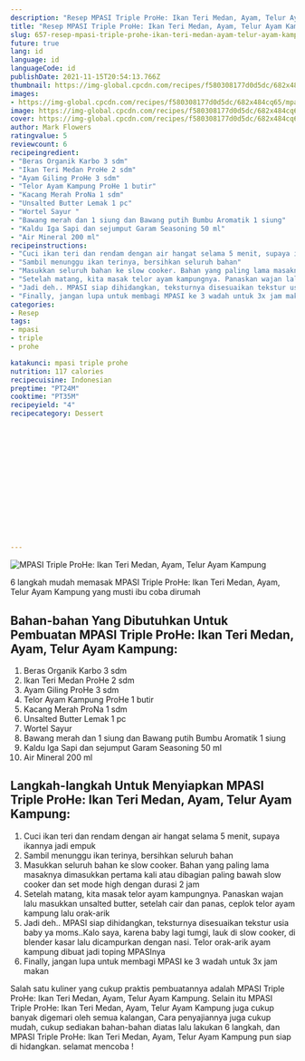 ```yaml
---
description: "Resep MPASI Triple ProHe: Ikan Teri Medan, Ayam, Telur Ayam Kampung Anti Gagal"
title: "Resep MPASI Triple ProHe: Ikan Teri Medan, Ayam, Telur Ayam Kampung Anti Gagal"
slug: 657-resep-mpasi-triple-prohe-ikan-teri-medan-ayam-telur-ayam-kampung-anti-gagal
future: true
lang: id
language: id
languageCode: id
publishDate: 2021-11-15T20:54:13.766Z 
thumbnail: https://img-global.cpcdn.com/recipes/f580308177d0d5dc/682x484cq65/mpasi-triple-prohe-ikan-teri-medan-ayam-telur-ayam-kampung-foto-resep-utama.png
images:
- https://img-global.cpcdn.com/recipes/f580308177d0d5dc/682x484cq65/mpasi-triple-prohe-ikan-teri-medan-ayam-telur-ayam-kampung-foto-resep-utama.png
image: https://img-global.cpcdn.com/recipes/f580308177d0d5dc/682x484cq65/mpasi-triple-prohe-ikan-teri-medan-ayam-telur-ayam-kampung-foto-resep-utama.png
cover: https://img-global.cpcdn.com/recipes/f580308177d0d5dc/682x484cq65/mpasi-triple-prohe-ikan-teri-medan-ayam-telur-ayam-kampung-foto-resep-utama.png
author: Mark Flowers
ratingvalue: 5
reviewcount: 6
recipeingredient:
- "Beras Organik Karbo 3 sdm"
- "Ikan Teri Medan ProHe 2 sdm"
- "Ayam Giling ProHe 3 sdm"
- "Telor Ayam Kampung ProHe 1 butir"
- "Kacang Merah ProNa 1 sdm"
- "Unsalted Butter Lemak 1 pc"
- "Wortel Sayur "
- "Bawang merah dan 1 siung dan Bawang putih Bumbu Aromatik 1 siung"
- "Kaldu Iga Sapi dan sejumput Garam Seasoning 50 ml"
- "Air Mineral 200 ml"
recipeinstructions:
- "Cuci ikan teri dan rendam dengan air hangat selama 5 menit, supaya ikannya jadi empuk"
- "Sambil menunggu ikan terinya, bersihkan seluruh bahan"
- "Masukkan seluruh bahan ke slow cooker. Bahan yang paling lama masaknya dimasukkan pertama kali atau dibagian paling bawah slow cooker dan set mode high dengan durasi 2 jam"
- "Setelah matang, kita masak telor ayam kampungnya. Panaskan wajan lalu masukkan unsalted butter, setelah cair dan panas, ceplok telor ayam kampung lalu orak-arik"
- "Jadi deh.. MPASI siap dihidangkan, teksturnya disesuaikan tekstur usia baby ya moms..Kalo saya, karena baby lagi tumgi, lauk di slow cooker, di blender kasar lalu dicampurkan dengan nasi. Telor orak-arik ayam kampung dibuat jadi toping MPASInya"
- "Finally, jangan lupa untuk membagi MPASI ke 3 wadah untuk 3x jam makan"
categories:
- Resep
tags:
- mpasi
- triple
- prohe

katakunci: mpasi triple prohe 
nutrition: 117 calories
recipecuisine: Indonesian
preptime: "PT24M"
cooktime: "PT35M"
recipeyield: "4"
recipecategory: Dessert


     
    
    
    
    
    
    
    
    
    
    
      
    
---
```



![MPASI Triple ProHe: Ikan Teri Medan, Ayam, Telur Ayam Kampung](https://img-global.cpcdn.com/recipes/f580308177d0d5dc/682x484cq65/mpasi-triple-prohe-ikan-teri-medan-ayam-telur-ayam-kampung-foto-resep-utama.png)

6 langkah mudah memasak  MPASI Triple ProHe: Ikan Teri Medan, Ayam, Telur Ayam Kampung yang musti ibu coba dirumah

<!--inarticleads1-->

## Bahan-bahan Yang Dibutuhkan Untuk Pembuatan MPASI Triple ProHe: Ikan Teri Medan, Ayam, Telur Ayam Kampung:

1. Beras Organik Karbo 3 sdm
1. Ikan Teri Medan ProHe 2 sdm
1. Ayam Giling ProHe 3 sdm
1. Telor Ayam Kampung ProHe 1 butir
1. Kacang Merah ProNa 1 sdm
1. Unsalted Butter Lemak 1 pc
1. Wortel Sayur 
1. Bawang merah dan 1 siung dan Bawang putih Bumbu Aromatik 1 siung
1. Kaldu Iga Sapi dan sejumput Garam Seasoning 50 ml
1. Air Mineral 200 ml



<!--inarticleads2-->

## Langkah-langkah Untuk Menyiapkan MPASI Triple ProHe: Ikan Teri Medan, Ayam, Telur Ayam Kampung:

1. Cuci ikan teri dan rendam dengan air hangat selama 5 menit, supaya ikannya jadi empuk
1. Sambil menunggu ikan terinya, bersihkan seluruh bahan
1. Masukkan seluruh bahan ke slow cooker. Bahan yang paling lama masaknya dimasukkan pertama kali atau dibagian paling bawah slow cooker dan set mode high dengan durasi 2 jam
1. Setelah matang, kita masak telor ayam kampungnya. Panaskan wajan lalu masukkan unsalted butter, setelah cair dan panas, ceplok telor ayam kampung lalu orak-arik
1. Jadi deh.. MPASI siap dihidangkan, teksturnya disesuaikan tekstur usia baby ya moms..Kalo saya, karena baby lagi tumgi, lauk di slow cooker, di blender kasar lalu dicampurkan dengan nasi. Telor orak-arik ayam kampung dibuat jadi toping MPASInya
1. Finally, jangan lupa untuk membagi MPASI ke 3 wadah untuk 3x jam makan




Salah satu kuliner yang cukup praktis pembuatannya adalah  MPASI Triple ProHe: Ikan Teri Medan, Ayam, Telur Ayam Kampung. Selain itu  MPASI Triple ProHe: Ikan Teri Medan, Ayam, Telur Ayam Kampung  juga cukup banyak digemari oleh semua kalangan, Cara penyajiannya juga cukup mudah, cukup sediakan bahan-bahan diatas lalu lakukan 6 langkah, dan  MPASI Triple ProHe: Ikan Teri Medan, Ayam, Telur Ayam Kampung  pun siap di hidangkan. selamat mencoba !
